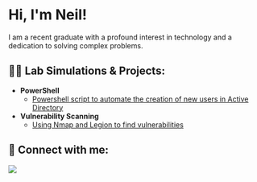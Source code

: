 # Hi, I'm Neil!

I am a recent graduate with a profound interest in technology and a dedication to solving complex problems.

<h2>👨‍💻 Lab Simulations & Projects:</h2>

</b></i>
- <b>PowerShell</b>
  - [Powershell script to automate the creation of new users in Active Directory](https://github.com/ns214/ActiveDirectory-AutomatedUserCreation-Lab)
- <b>Vulnerability Scanning</b>
  - [Using Nmap and Legion to find vulnerabilities](https://github.com/ns214/Nmap-and-Legion-for-vulnerability-scanning)


<h2> 🤳 Connect with me:</h2>

<a href="https://linkedin.com/in/neil-stafford"><img src="https://img.shields.io/badge/-LinkedIn-0072b1?&style=for-the-badge&logo=linkedin&logoColor=white" /></a>
